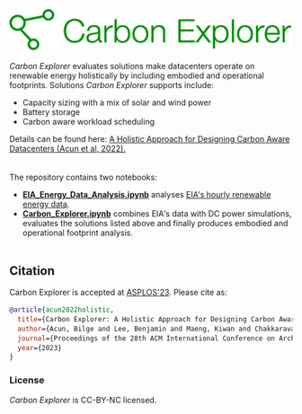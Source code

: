 <p align="center">
  <img src="imgs/Carbon_Explorer_logo.png" width="1000">
  <br />
</p>

_Carbon Explorer_ evaluates solutions make datacenters operate on renewable energy holistically by including embodied and operational footprints. Solutions _Carbon Explorer_ supports include:
* Capacity sizing with a mix of solar and wind power
* Battery storage
* Carbon aware workload scheduling

Details can be found here:
[A Holistic Approach for Designing Carbon Aware Datacenters (Acun et al, 2022).](https://arxiv.org/abs/2201.10036)
\
\
\
The repository contains two notebooks:
* [**EIA_Energy_Data_Analysis.ipynb**](https://github.com/facebookresearch/CarbonExplorer/blob/main/EIA_Energy_Data_Analysis.ipynb) analyses [EIA's hourly renewable energy data](https://www.eia.gov/opendata/bulkfiles.php).
* [**Carbon_Explorer.ipynb**](https://github.com/facebookresearch/CarbonExplorer/blob/main/Carbon_Explorer.ipynb) combines EIA's data with DC power simulations, evaluates the solutions listed above and finally produces embodied and operational footprint analysis.
\
&nbsp;
## Citation
Carbon Explorer is accepted at [ASPLOS'23](https://asplos-conference.org/). Please cite as:
``` bibtex
@article{acun2022holistic,
  title={Carbon Explorer: A Holistic Approach for Designing Carbon Aware Datacenters},
  author={Acun, Bilge and Lee, Benjamin and Maeng, Kiwan and Chakkaravarthy, Manoj and Gupta, Udit and Brooks, David and Wu, Carole-Jean},
  journal={Proceedings of the 28th ACM International Conference on Architectural Support for Programming Languages and Operating Systems},
  year={2023}
}
```

### License
_Carbon Explorer_ is CC-BY-NC licensed.

